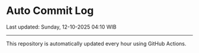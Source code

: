 # Auto Commit Log

Last updated: Sunday, 12-10-2025 04:10 WIB

---

This repository is automatically updated every hour using GitHub Actions.
